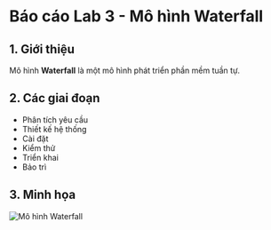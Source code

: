 # Báo cáo Lab 3 - Mô hình Waterfall

## 1. Giới thiệu
Mô hình **Waterfall** là một mô hình phát triển phần mềm tuần tự.

## 2. Các giai đoạn
- Phân tích yêu cầu  
- Thiết kế hệ thống  
- Cài đặt  
- Kiểm thử  
- Triển khai  
- Bảo trì

## 3. Minh họa
![Mô hình Waterfall](./images/waterfall.png)
